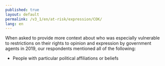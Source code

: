 ```yaml
---
published: true
layout: default
permalink: /v3_1/en/at-risk/expression/COK/
lang: en
---
```

When asked to provide more context about who was especially vulnerable to restrictions on their rights to opinion and expression by government agents in 2019, our respondents mentioned all of the following: 
-	People with particular political affiliations or beliefs
